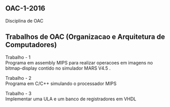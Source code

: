 ## OAC-1-2016  ##  
Disciplina de OAC  

## Trabalhos de OAC (Organizacao e Arquitetura de Computadores) ##  
  
Trabalho - 1  
	Programa em assembly MIPS para realizar operacoes em imagens no   bitmap-display contido no simulador MARS V4.5 .  

Trabalho - 2  
	Programa em C/C++ simulando o  processador MIPS

Trabalho - 3  
	Implementar uma ULA e um banco de registradores em VHDL 
